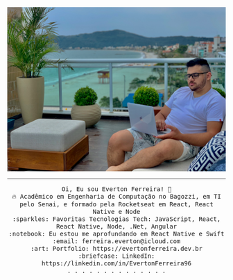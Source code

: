 <img src="https://raw.githubusercontent.com/EvertonFerreira96/EvertonFerreira96/master/github-banner.png"/>
 <hr></hr>
<p align="center">
  <samp>
    Oi, Eu sou Everton Ferreira! 👋 <br>
    🔥 Acadêmico em Engenharia de Computação no Bagozzi, em TI pelo Senai, e formado pela Rocketseat em React, React Native e Node <br>
    :sparkles: Favoritas Tecnologias Tech: JavaScript, React, React Native, Node, .Net, Angular <br>
    :notebook: Eu estou me aprofundando em React Native e Swift <br>
    :email:	ferreira.everton@icloud.com <br>
    :art: Portfolio: https://evertonferreira.dev.br <br>
    :briefcase: LinkedIn: https://linkedin.com/in/EvertonFerreira96 <br>
  </samp>
  <samp>
 .
 .
 .
 .
 .
 .
 .
  </samp>
  <samp>
    .
    .
    .
    .
    .
    .
    .
  </samp>

</p>
